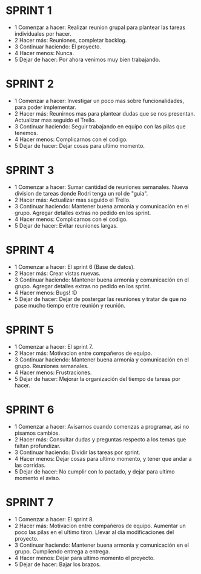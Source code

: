 # SPRINT 1
- 1 Comenzar a hacer: 
    Realizar reunion grupal para plantear las tareas individuales por hacer. 
- 2 Hacer más:
    Reuniones, completar backlog.
- 3 Continuar haciendo:
    El proyecto. 
- 4 Hacer menos:
    Nunca.
- 5 Dejar de hacer:
    Por ahora venimos muy bien trabajando. 
# SPRINT 2
- 1 Comenzar a hacer: 
    Investigar un poco mas sobre funcionalidades, para poder implementar.
- 2 Hacer más:
    Reunirnos mas para plantear dudas que se nos presentan. Actualizar mas seguido el Trello.
- 3 Continuar haciendo:
    Seguir trabajando en equipo con las pilas que tenemos.
- 4 Hacer menos:
    Complicarnos con el codigo.
- 5 Dejar de hacer:
    Dejar cosas para ultimo momento.
# SPRINT 3
- 1 Comenzar a hacer: 
    Sumar cantidad de reuniones semanales. Nueva division de tareas donde Rodri tenga un rol de "guia".
- 2 Hacer más:
    Actualizar mas seguido el Trello. 
- 3 Continuar haciendo:
    Mantener buena armonia y comunicación en el grupo. Agregar detalles extras no pedido en los sprint.
- 4 Hacer menos:
    Complicarnos con el codigo.
- 5 Dejar de hacer:
    Evitar reuniones largas.
# SPRINT 4
- 1 Comenzar a hacer: 
    El sprint 6 (Base de datos).
- 2 Hacer más:
    Crear vistas nuevas. 
- 3 Continuar haciendo:
    Mantener buena armonia y comunicación en el grupo. Agregar detalles extras no pedido en los sprint. 
- 4 Hacer menos:
    Bugs! :D
- 5 Dejar de hacer:
    Dejar de postergar las reuniones y tratar de que no pase mucho tiempo entre reunión y reunión. 
# SPRINT 5
- 1 Comenzar a hacer: 
    El sprint 7.
- 2 Hacer más:
    Motivacion entre compañeros de equipo. 
- 3 Continuar haciendo:
    Mantener buena armonia y comunicación en el grupo. Reuniones semanales.
- 4 Hacer menos:
    Frustraciones. 
- 5 Dejar de hacer:
    Mejorar la organización del tiempo de tareas por hacer.
# SPRINT 6
- 1 Comenzar a hacer: 
    Avisarnos cuando comenzas a programar, asi no pisamos cambios.
- 2 Hacer más:
    Consultar dudas y preguntas respecto a los temas que faltan profundizar. 
- 3 Continuar haciendo:
    Dividir las tareas por sprint.
- 4 Hacer menos:
    Dejar cosas para ultimo momento, y tener que andar a las corridas. 
- 5 Dejar de hacer:
    No cumplir con lo pactado, y dejar para ultimo momento el aviso.
# SPRINT 7
- 1 Comenzar a hacer: 
    El sprint 8.
- 2 Hacer más:
    Motivacion entre compañeros de equipo. Aumentar un poco las pilas en el ultimo tiron. Llevar al dia modificaciones del proyecto.
- 3 Continuar haciendo:
    Mantener buena armonia y comunicación en el grupo. Cumpliendo entrega a entrega.
- 4 Hacer menos:
    Dejar para ultimo momento el proyecto. 
- 5 Dejar de hacer:
    Bajar los brazos.
